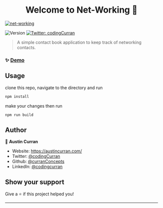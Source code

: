 <h1 align="center">Welcome to Net-Working 👋</h1>

<a target="_blank" href="#">
            <img src="https://s11.gifyu.com/images/S4EVz.gif" alt="net-working"/>
        </a>


<p>
  <img alt="Version" src="https://img.shields.io/badge/version-1.0-blue.svg?cacheSeconds=2592000" />
  <a href="https://twitter.com/codingCurran" target="_blank">
    <img alt="Twitter: codingCurran" src="https://img.shields.io/twitter/follow/codingCurran.svg?style=social" />
  </a>
</p>

> A simple contact book application to keep track of networking contacts.

### ✨ [Demo](https://test.com/)

## Usage

clone this repo, navigate to the directory and run
```sh
npm install  
```
make your changes then run
```sh
npm run build
``` 

## Author

👤 **Austin Curran**

* Website: 	https://austincurran.com/
* Twitter: [@codingCurran](https://twitter.com/codingCurran)
* Github: [@curranConcepts](https://github.com/curranConcepts)
* LinkedIn: [@codingcurran](https://linkedin.com/in/codingcurran)

## Show your support

Give a ⭐️ if this project helped you!

***
